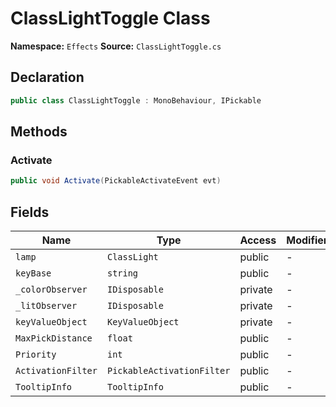 # ClassLightToggle Class

**Namespace:** `Effects`
**Source:** `ClassLightToggle.cs`

## Declaration

```csharp
public class ClassLightToggle : MonoBehaviour, IPickable
```

## Methods

### Activate

```csharp
public void Activate(PickableActivateEvent evt)
```

## Fields

| Name | Type | Access | Modifiers |
|------|------|--------|-----------|
| `lamp` | `ClassLight` | public | - |
| `keyBase` | `string` | public | - |
| `_colorObserver` | `IDisposable` | private | - |
| `_litObserver` | `IDisposable` | private | - |
| `keyValueObject` | `KeyValueObject` | private | - |
| `MaxPickDistance` | `float` | public | - |
| `Priority` | `int` | public | - |
| `ActivationFilter` | `PickableActivationFilter` | public | - |
| `TooltipInfo` | `TooltipInfo` | public | - |

